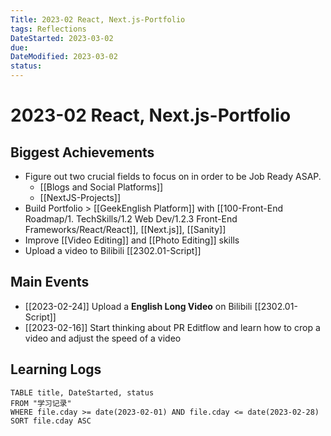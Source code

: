 ```yaml
---
Title: 2023-02 React, Next.js-Portfolio
tags: Reflections
DateStarted: 2023-03-02
due:
DateModified: 2023-03-02
status:
---
```


# 2023-02 React, Next.js-Portfolio

## Biggest Achievements

- Figure out two crucial fields to focus on in order to be Job Ready ASAP.
  - [[Blogs and Social Platforms]]
  - [[NextJS-Projects]]
- Build Portfolio > [[GeekEnglish Platform]] with [[100-Front-End Roadmap/1. TechSkills/1.2 Web Dev/1.2.3 Front-End Frameworks/React/React]], [[Next.js]], [[Sanity]]
- Improve [[Video Editing]] and [[Photo Editing]] skills
- Upload a video to Bilibili [[2302.01-Script]]

## Main Events

- [[2023-02-24]] Upload a **English Long Video** on Bilibili [[2302.01-Script]]
- [[2023-02-16]] Start thinking about PR Editflow and learn how to crop a video and adjust the speed of a video

## Learning Logs

```dataview
TABLE title, DateStarted, status
FROM "学习记录"
WHERE file.cday >= date(2023-02-01) AND file.cday <= date(2023-02-28)
SORT file.cday ASC
```
